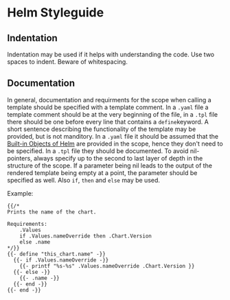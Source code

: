 # Helm Styleguide

## Indentation

Indentation may be used if it helps with understanding the code. Use two spaces to indent. Beware of whitespacing.

## Documentation

In general, documentation and requirments for the scope when calling a template should be specified with a template comment.
In a `.yaml` file a template comment should be at the very beginning of the file, in a `.tpl` file there should be one before every line that contains a `define`keyword.
A short sentence describing the functionality of the template may be provided, but is not manditory.
In a `.yaml` file it should be assumed that the [Built-in Objects of Helm](https://helm.sh/docs/chart_template_guide/builtin_objects/) are provided in the scope, hence they don't need to be specified. In a `.tpl` file they should be documented.
To avoid nil-pointers, always specify up to the second to last layer of depth in the structure of the scope. If a parameter being nil leads to the output of the rendered template being empty at a point, the parameter should be specified as well.
Also `if`, `then` and `else` may be used.

Example:

```
{{/*
Prints the name of the chart.

Requirements:
    .Values
    if .Values.nameOverride then .Chart.Version
    else .name
*/}}
{{- define "this_chart.name" -}}
  {{- if .Values.nameOverride -}}
    {{- printf "%s-%s" .Values.nameOverride .Chart.Version }}
  {{- else -}}
    {{- .name -}}
  {{- end -}}
{{- end -}}
```